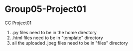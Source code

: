 # Group05-Project01
CC Project01
1) .py files need to be in the home directory
2) .html files need to be in "template" directory
3) all the uploaded .jpeg files need to be in "files" directory

